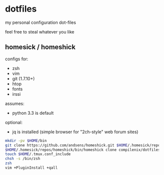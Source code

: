 dotfiles
========

my personal configuration dot-files

feel free to steal whatever you like

homesick / homeshick
--------------------

configs for:
 - zsh
 - vim
 - git (1.7.10+)
 - htop
 - fonts
 - irssi

assumes:
 - python 3.3 is default

optional:
 - jq is installed (simple browser for "2ch-style" web forum sites)

```sh
mkdir -pv $HOME/bin
git clone https://github.com/andsens/homeshick.git $HOME/.homesick/repos/homeshick
$HOME/.homesick/repos/homeshick/bin/homeshick clone compilenix/dotfiles
touch $HOME/.tmux.conf_include
chsh -s /bin/zsh
zsh
vim +PluginInstall +qall
```

